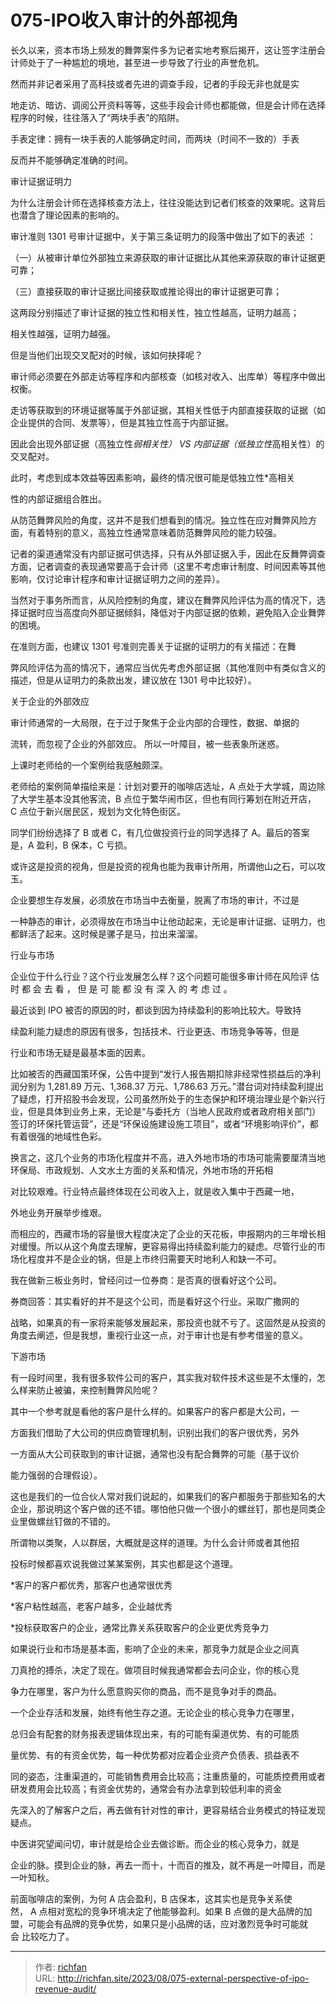 # 075-IPO收入审计的外部视角

长久以来，资本市场上频发的舞弊案件多为记者实地考察后揭开，这让签字注册会计师处于了一种尴尬的境地，甚至进一步导致了行业的声誉危机。

然而并非记者采用了高科技或者先进的调查手段，记者的手段无非也就是实

地走访、暗访、调阅公开资料等等，这些手段会计师也都能做，但是会计师在选择程序的时候，往往落入了“两块手表”的陷阱。

手表定律：拥有一块手表的人能够确定时间，而两块（时间不一致的）手表

反而并不能够确定准确的时间。

审计证据证明力

为什么注册会计师在选择核查方法上，往往没能达到记者们核查的效果呢。这背后也潜含了理论因素的影响的。

审计准则 1301 号审计证据中，关于第三条证明力的段落中做出了如下的表述 ：

（一）从被审计单位外部独立来源获取的审计证据比从其他来源获取的审计证据更可靠；

（三）直接获取的审计证据比间接获取或推论得出的审计证据更可靠；

这两段分别描述了审计证据的独立性和相关性，独立性越高，证明力越高；

相关性越强，证明力越强。

但是当他们出现交叉配对的时候，该如何抉择呢？

审计师必须要在外部走访等程序和内部核查（如核对收入、出库单）等程序中做出权衡。

走访等获取到的环境证据等属于外部证据，其相关性低于内部直接获取的证据（如企业提供的合同、发票等），但是其独立性高于内部证据。

因此会出现外部证据（高独立性*弱相关性） VS 内部证据（低独立性*高相关性）的交叉配对。

此时，考虑到成本效益等因素影响，最终的情况很可能是低独立性*高相关

性的内部证据组合胜出。

从防范舞弊风险的角度，这并不是我们想看到的情况。独立性在应对舞弊风险方面，有着特别的意义，高独立性通常意味着防范舞弊风险的能力较强。

记者的渠道通常没有内部证据可供选择，只有从外部证据入手，因此在反舞弊调查方面，记者调查的表现通常要高于会计师（这里不考虑审计制度、时间因素等其他影响，仅讨论审计程序和审计证据证明力之间的差异）。

  

当然对于事务所而言，从风险控制的角度，建议在舞弊风险评估为高的情况下，选择证据时应当高度向外部证据倾斜，降低对于内部证据的依赖，避免陷入企业舞弊的困境。

在准则方面，也建议 1301 号准则完善关于证据的证明力的有关描述：在舞

弊风险评估为高的情况下，通常应当优先考虑外部证据（其他准则中有类似含义的描述，但是从证明力的条款出发，建议放在 1301 号中比较好）。

关于企业的外部效应

审计师通常的一大局限，在于过于聚焦于企业内部的合理性，数据、单据的

流转，而忽视了企业的外部效应。 所以一叶障目，被一些表象所迷惑。

上课时老师给的一个案例给我感触颇深。

老师给的案例简单描绘来是：计划对要开的咖啡店选址，A 点处于大学城，周边除了大学生基本没其他客流，B 点位于繁华闹市区，但也有同行筹划在附近开店，C 点位于新兴居民区，规划为文化特色街区。

同学们纷纷选择了 B 或者 C，有几位做投资行业的同学选择了 A。最后的答案是，A 盈利，B 保本，C 亏损。

或许这是投资的视角，但是投资的视角也能为我审计所用，所谓他山之石，可以攻玉。

  

企业要想生存发展，必须放在市场当中去衡量，脱离了市场的审计，不过是

一种静态的审计，必须得放在市场当中让他动起来，无论是审计证据、证明力，也都鲜活了起来。这时候是骡子是马，拉出来溜溜。

行业与市场

企业位于什么行业？这个行业发展怎么样？这个问题可能很多审计师在风险评 估 时 都 会 去 看 ， 但 是 可 能 都 没 有 深 入 的 考 虑 过 。

最近谈到 IPO 被否的原因的时，都谈到因为持续盈利的影响比较大。导致持

续盈利能力疑虑的原因有很多，包括技术、行业更迭、市场竞争等等，但是

行业和市场无疑是最基本面的因素。

比如被否的西藏国策环保，公告中提到“发行人报告期扣除非经常性损益后的净利润分别为 1,281.89 万元、1,368.37 万元、1,786.63 万元。”潜台词对持续盈利提出了疑虑，打开招股书会发现，公司虽然所处于的生态保护和环境治理业是个新兴行业，但是具体到业务上来，无论是“与委托方（当地人民政府或者政府相关部门）签订的环保托管运营”，还是“环保设施建设施工项目”，或者“环境影响评价”，都有着很强的地域性色彩。

换言之，这几个业务的市场化程度并不高，进入外地市场的市场可能需要厘清当地环保局、市政规划、人文水土方面的关系和情况，外地市场的开拓相

  

对比较艰难。行业特点最终体现在公司收入上，就是收入集中于西藏一地，

外地业务开展举步维艰。

而相应的，西藏市场的容量很大程度决定了企业的天花板，申报期内的三年增长相对缓慢。所以从这个角度去理解，更容易得出持续盈利能力的疑虑。尽管行业的市场化程度并不是企业的锅，但是上市终归需要天时地利人和缺一不可。

我在做新三板业务时，曾经问过一位券商：是否真的很看好这个公司。

券商回答：其实看好的并不是这个公司，而是看好这个行业。采取广撒网的

战略，如果真的有一家将来能够发展起来，那投资也就不亏了。这固然是从投资的角度去阐述，但是我想，重视行业这一点，对于审计也是有参考借鉴的意义。

下游市场

有一段时间里，我有很多软件公司的客户，其实我对软件技术这些是不太懂的，怎么样来防止被骗，来控制舞弊风险呢？

其中一个参考就是看他的客户是什么样的。如果客户的客户都是大公司，一

方面我们借助了大公司的供应商管理机制，识别出我们的客户很优秀，另外

一方面从大公司获取到的审计证据，通常也没有配合舞弊的可能（基于议价

能力强弱的合理假设）。

  

这也是我们的一位合伙人常对我们说起的，如果我们的客户都服务于那些知名的大企业，那说明这个客户做的还不错。哪怕他只做一个很小的螺丝钉，那也是同类企业里做螺丝钉做的不错的。

所谓物以类聚，人以群居，大概就是这样的道理。为什么会计师或者其他招

投标时候都喜欢说我做过某某案例，其实也都是这个道理。

*客户的客户都优秀，那客户也通常很优秀

*客户粘性越高，老客户越多，企业越优秀

*投标获取客户的企业，通常比靠关系获取客户的企业更优秀竞争力

如果说行业和市场是基本面，影响了企业的未来，那竞争力就是企业之间真

刀真抢的搏杀，决定了现在。做项目时候我通常都会去问企业，你的核心竞

争力在哪里，客户为什么愿意购买你的商品，而不是竞争对手的商品。

一个企业存活和发展，始终有他生存之道。无论企业的核心竞争力在哪里，

总归会有配套的财务报表逻辑体现出来，有的可能有渠道优势、有的可能质

量优势、有的有资金优势，每一种优势都对应着企业资产负债表、损益表不

同的姿态，注重渠道的，可能销售费用会比较高；注重质量的，可能质控费用或者研发费用会比较高；有资金优势的，通常会有办法拿到较低利率的资金

  

先深入的了解客户之后，再去做有针对性的审计，更容易结合业务模式的特征发现疑点。

中医讲究望闻问切，审计就是给企业去做诊断。而企业的核心竞争力，就是

企业的脉。摸到企业的脉，再去一而十，十而百的推及，就不再是一叶障目，而是一叶知秋。

前面咖啡店的案例，为何 A 店会盈利，B 店保本，这其实也是竞争关系使然， A 点相对宽松的竞争环境决定了他能够盈利。如果 B 点做的是大品牌的加盟，可能会有品牌的竞争优势，如果只是小品牌的话，应对激烈竞争时可能就会 比较吃力了。

---

> 作者: [richfan](https://richfan.site/)  
> URL: http://richfan.site/2023/08/075-external-perspective-of-ipo-revenue-audit/  

